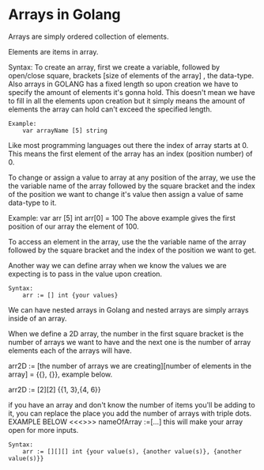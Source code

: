 # Arrays in Golang

Arrays are simply ordered collection of elements.

Elements are items in array.

Syntax:
    To create an array, first we create a variable, followed by open/close square, brackets [size of elements of the array] , the data-type. Also arrays in GOLANG has a fixed length so upon creation we have to specify the amount of elements it's gonna hold. This doesn't mean we have to fill in all the elements upon creation but it simply means the amount of elements the array can hold can't exceed the specified length.

    Example:
        var arrayName [5] string

Like most programming languages out there the index of array starts at 0. This means the first element of the array has an index (position number) of 0.

To change or assign a value to array at any position of the array, we use the the variable name of the array followed by the square bracket and the index of the position we want to change it's value then assign a value of same data-type to it.

Example:
    var arr [5] int
    arr[0] = 100
The above example gives the first position of our array the element of 100.

To access an element in the array, use the the variable name of the array followed by the square bracket and the index of the position we want to get.

Another way we can define array when we know the values we are expecting is to pass in the value upon creation.

    Syntax:
        arr := [] int {your values}

We can have nested arrays in Golang and nested arrays are simply arrays inside of an array.

When we define a 2D array, the number in the first square bracket is the number of arrays we want to have and the next one is the number of array elements each of the arrays will have.

arr2D := [the number of arrays we are creating][number of elements in the array] = {{}, {}}, example below.

arr2D := [2][2] {{1, 3},{4, 6}}

if you have an array and don't know the number of items you'll be adding to it, you can replace the place you add the number of arrays with triple dots. EXAMPLE BELOW <<<>>>
nameOfArray :=[...] this will make your array open for more inputs.

    Syntax:
        arr := [][][] int {your value(s), {another value(s)}, {another value(s)}}
